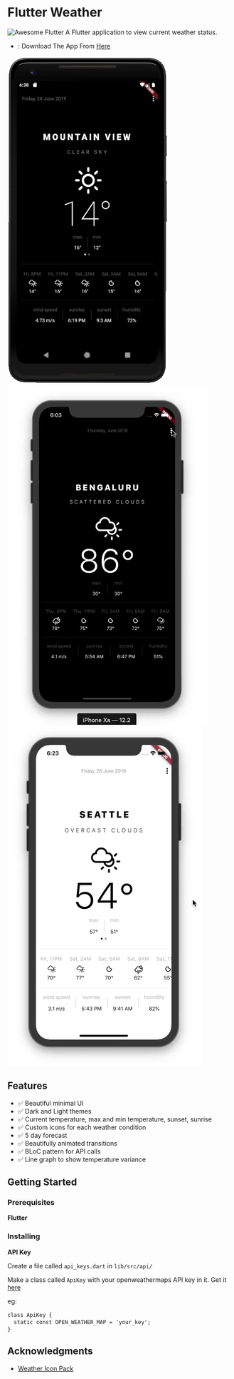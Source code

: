 
# Flutter Weather

 <img alt="Awesome Flutter" src="https://img.shields.io/badge/Awesome-Flutter-blue.svg?longCache=true&style=flat-square" />
A Flutter application to view current weather status.

- : Download The App From [Here](https://bit.ly/2JJZdAV)



![android](./screenshots/android.png?raw=true 'android')
![ios](./screenshots/ios.gif?raw=true 'ios')
![ios](./screenshots/ios_chart.gif?raw=true 'ios')

## Features
- :white_check_mark: Beautiful minimal UI
- :white_check_mark: Dark and Light themes
- :white_check_mark: Current temperature, max and min temperature, sunset, sunrise
- :white_check_mark: Custom icons for each weather condition
- :white_check_mark: 5 day forecast
- :white_check_mark: Beautifully animated transitions
- :white_check_mark: BLoC pattern for API calls
- :white_check_mark: Line graph to show temperature variance

## Getting Started

### Prerequisites
**Flutter**


### Installing

**API Key**

Create a file called `api_keys.dart` in `lib/src/api/`

Make a class called `ApiKey` with your openweathermaps API key in it. Get it [here](https://openweathermap.org/api)

eg:
  ```
  class ApiKey {
    static const OPEN_WEATHER_MAP = 'your_key';
  }
  ```




## Acknowledgments

* [Weather Icon Pack](https://erikflowers.github.io/weather-icons/)
